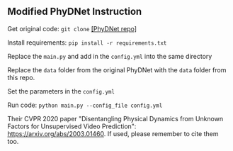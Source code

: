 ## Modified PhyDNet Instruction

Get original code: `git clone` [[PhyDNet repo]](https://github.com/vincent-leguen/PhyDNet) 

Install requirements: `pip install -r requirements.txt`

Replace the `main.py` and add in the `config.yml` into the same directory

Replace the `data` folder from the original PhyDNet with the `data` folder from this repo. 

Set the parameters in the `config.yml`

Run code: `python main.py --config_file config.yml`

Their CVPR 2020 paper "Disentangling Physical Dynamics from Unknown Factors for Unsupervised Video Prediction": https://arxiv.org/abs/2003.01460. If used, please remember to cite them too.
